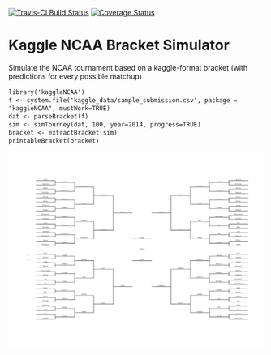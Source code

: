 <!-- README.md is generated from README.Rmd. Please edit that file -->

[![Travis-CI Build Status](https://travis-ci.org/zachmayer/kaggleNCAA.png?branch=master)](https://travis-ci.org/zachmayer/kaggleNCAA) [![Coverage Status](https://coveralls.io/repos/zachmayer/kaggleNCAA/badge.svg?branch=master)](https://coveralls.io/r/zachmayer/kaggleNCAA?branch=master)

Kaggle NCAA Bracket Simulator
=============================

Simulate the NCAA tournament based on a kaggle-format bracket (with predictions for every possible matchup)

``` {.r}
library('kaggleNCAA')
f <- system.file('kaggle_data/sample_submission.csv', package = "kaggleNCAA", mustWork=TRUE)
dat <- parseBracket(f)
sim <- simTourney(dat, 100, year=2014, progress=TRUE)
bracket <- extractBracket(sim)
printableBracket(bracket)
```

![](README-unnamed-chunk-2-1.png)
